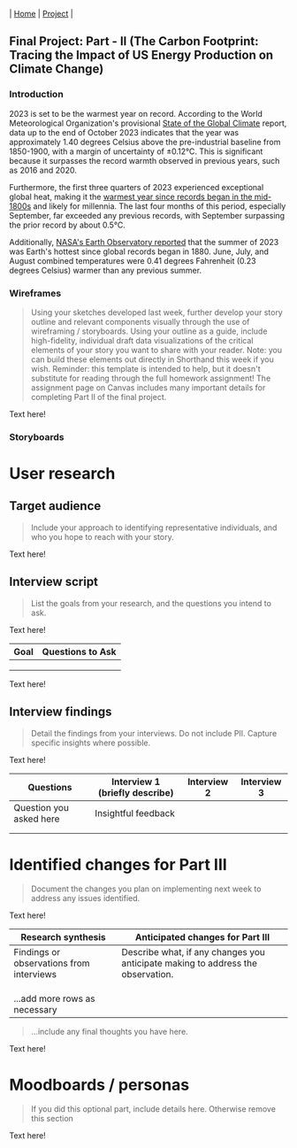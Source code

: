 | [Home](https://tartan88.github.io/Portfolio/) | [Project](https://tartan88.github.io/Portfolio/#final-project) |

## Final Project: Part - II (The Carbon Footprint: Tracing the Impact of US Energy Production on Climate Change)

### Introduction

2023 is set to be the warmest year on record. According to the World Meteorological Organization's provisional [State of the Global Climate](https://wmo.int/news/media-centre/2023-shatters-climate-records-major-impacts) report, data up to the end of October 2023 indicates that the year was approximately 1.40 degrees Celsius above the pre-industrial baseline from 1850-1900, with a margin of uncertainty of ±0.12°C. This is significant because it surpasses the record warmth observed in previous years, such as 2016 and 2020.

Furthermore, the first three quarters of 2023 experienced exceptional global heat, making it the [warmest year since records began in the mid-1800s](https://www.carbonbrief.org/state-of-the-climate-global-temperatures-throughout-mid-2023-shatter-records/) and likely for millennia. The last four months of this period, especially September, far exceeded any previous records, with September surpassing the prior record by about 0.5°C​.

Additionally, [NASA's Earth Observatory reported](https://climate.nasa.gov/news/3282/nasa-announces-summer-2023-hottest-on-record/#:~:text=Credit%3A%20NASA%27s%20Earth%20Observatory%2FLauren%20Dauphin,any%20other%20summer%20in) that the summer of 2023 was Earth's hottest since global records began in 1880. June, July, and August combined temperatures were 0.41 degrees Fahrenheit (0.23 degrees Celsius) warmer than any previous summer​.

### Wireframes
> Using your sketches developed last week, further develop your story outline and relevant components visually through the use of wireframing / storyboards. Using your outline as a guide, include high-fidelity, individual draft data visualizations of the critical elements of your story you want to share with your reader. Note: you can build these elements out directly in Shorthand this week if you wish.  Reminder: this template is intended to help, but it doesn't substitute for reading through the full homework assignment!  The assignment page on Canvas includes many important details for completing Part II of the final project. 

Text here!

### Storyboards

# User research 

## Target audience
> Include your approach to identifying representative individuals, and who you hope to reach with your story. 

Text here!

## Interview script
> List the goals from your research, and the questions you intend to ask. 

Text here!

| Goal | Questions to Ask |
|------|------------------|
|      |                  |
|      |                  |
|      |                  |


Text here!

## Interview findings
> Detail the findings from your interviews.  Do not include PII.  Capture specific insights where possible.

Text here!

| Questions               | Interview 1 (briefly describe) | Interview 2 | Interview 3 |
|-------------------------|--------------------------------|-------------|-------------|
| Question you asked here | Insightful feedback            |             |             |
|                         |                                |             |             |
|                         |                                |             |             |


# Identified changes for Part III
> Document the changes you plan on implementing next week to address any issues identified.  

Text here!

| Research synthesis                       | Anticipated changes for Part III                                                |
|------------------------------------------|---------------------------------------------------------------------------------|
| Findings or observations from interviews | Describe what, if any changes you anticipate making to address the observation. |
|                                          |                                                                                 |
|                                          |                                                                                 |
|                                          |                                                                                 |
| ...add more rows as necessary            |                                                                                 |

> ...include any final thoughts you have here. 

Text here!

# Moodboards / personas
> If you did this optional part, include details here.  Otherwise remove this section

Text here!
